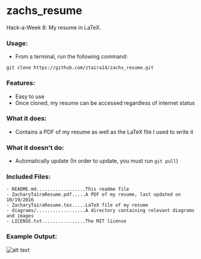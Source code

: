 # zachs_resume
Hack-a-Week 8: My resume in LaTeX.

### Usage:
- From a terminal, run the following command: 

`git clone https://github.com/ztaira14/zachs_resume.git`

### Features:
- Easy to use
- Once cloned, my resume can be accessed regardless of internet status

### What it does:
- Contains a PDF of my resume as well as the LaTeX file I used to write it

### What it doesn't do:
- Automatically update (In order to update, you must run `git pull`)

### Included Files:
```
- README.md..................This readme file
- ZacharyTairaResume.pdf.....A PDF of my resume, last updated on 10/19/2016
- ZacharyTairaResume.tex.....LaTeX file of my resume
- diagrams/..................A directory containing relevant diagrams and images
- LICENSE.txt................The MIT license
```

### Example Output:
![alt text](https://github.com/ztaira14/zachs_resume/blob/master/diagrams/gitclone.png "Git Clone")
